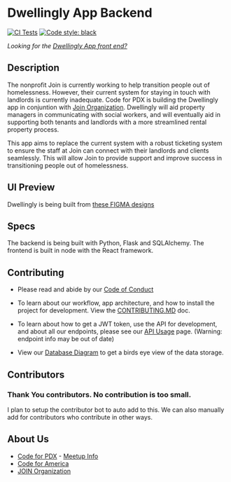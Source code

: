 # Dwellingly App Backend
[![CI Tests](https://github.com/codeforpdx/dwellinglybackend/actions/workflows/pytest.yml/badge.svg?event=push)](https://github.com/codeforpdx/dwellinglybackend/actions/workflows/pytest.yml)
[![Code style: black](https://img.shields.io/badge/code%20style-black-000000.svg)](https://github.com/psf/black)

_Looking for the [Dwellingly App front end?](https://github.com/codeforpdx/dwellingly-app)_


## Description

The nonprofit Join is currently working to help transition people out of homelessness. However, their current system for staying in touch with landlords is currently inadequate.  Code for PDX is building the Dwellingly app in conjuntion with [Join Organization](https://joinpdx.org/). Dwellingly will aid property managers in communicating with social workers, and will eventually aid in supporting both tenants and landlords with a more streamlined rental property process.

This app aims to replace the current system with a robust ticketing system to ensure the staff at Join can connect with their landlords and clients seamlessly. This will allow Join to provide support and improve success in transitioning people out of homelessness.

## UI Preview

Dwellingly is being built from [these FIGMA designs](https://drive.google.com/file/d/1YqboQogczYm1HkyRqEtVSzeQ61T9hWU2/view)

## Specs

The backend is being built with Python, Flask and SQLAlchemy.  The frontend is built in node with the React framework.

## Contributing

 - Please read and abide by our [Code of Conduct](https://github.com/codeforpdx/codeofconduct)

 - To learn about our workflow, app architecture, and how to install the project for development. View the [CONTRIBUTING.MD](./CONTRIBUTING.md) doc.

 - To learn about how to get a JWT token, use the API for development, and about all our endpoints, please see our [API Usage](./doc/using_the_api.md) page. (Warning: endpoint info may be out of date)

 - View our <a href="https://dbdiagram.io/d/5f28f4b27543d301bf5dc585" target="_blank">Database Diagram</a> to get a birds eye view of the data storage.

## Contributors

### Thank You contributors. No contribution is too small.

I plan to setup the contributor bot to auto add to this. We can also manually add for contributors who contribute in other ways.

## About Us
* [Code for PDX](https://www.codeforpdx.org/) - [Meetup Info](https://www.meetup.com/Code-for-PDX/)
* [Code for America](https://brigade.codeforamerica.org/)
* [JOIN Organization](https://joinpdx.org/)
